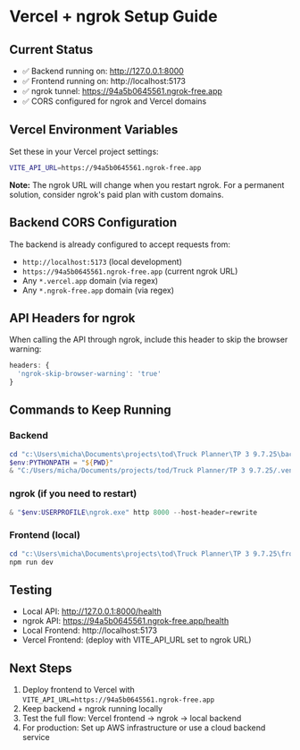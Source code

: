 # Vercel + ngrok Setup Guide

## Current Status
- ✅ Backend running on: http://127.0.0.1:8000
- ✅ Frontend running on: http://localhost:5173  
- ✅ ngrok tunnel: https://94a5b0645561.ngrok-free.app
- ✅ CORS configured for ngrok and Vercel domains

## Vercel Environment Variables

Set these in your Vercel project settings:

```bash
VITE_API_URL=https://94a5b0645561.ngrok-free.app
```

**Note:** The ngrok URL will change when you restart ngrok. For a permanent solution, consider ngrok's paid plan with custom domains.

## Backend CORS Configuration

The backend is already configured to accept requests from:
- `http://localhost:5173` (local development)
- `https://94a5b0645561.ngrok-free.app` (current ngrok URL)
- Any `*.vercel.app` domain (via regex)
- Any `*.ngrok-free.app` domain (via regex)

## API Headers for ngrok

When calling the API through ngrok, include this header to skip the browser warning:
```javascript
headers: {
  'ngrok-skip-browser-warning': 'true'
}
```

## Commands to Keep Running

### Backend
```powershell
cd "c:\Users\micha\Documents\projects\tod\Truck Planner\TP 3 9.7.25\backend"
$env:PYTHONPATH = "${PWD}"
& "C:/Users/micha/Documents/projects/tod/Truck Planner/TP 3 9.7.25/.venv/Scripts/python.exe" -m uvicorn app.main:app --host 127.0.0.1 --port 8000 --reload
```

### ngrok (if you need to restart)
```powershell
& "$env:USERPROFILE\ngrok.exe" http 8000 --host-header=rewrite
```

### Frontend (local)
```powershell
cd "c:\Users\micha\Documents\projects\tod\Truck Planner\TP 3 9.7.25\frontend"
npm run dev
```

## Testing

- Local API: http://127.0.0.1:8000/health
- ngrok API: https://94a5b0645561.ngrok-free.app/health
- Local Frontend: http://localhost:5173
- Vercel Frontend: (deploy with VITE_API_URL set to ngrok URL)

## Next Steps

1. Deploy frontend to Vercel with `VITE_API_URL=https://94a5b0645561.ngrok-free.app`
2. Keep backend + ngrok running locally
3. Test the full flow: Vercel frontend → ngrok → local backend
4. For production: Set up AWS infrastructure or use a cloud backend service
